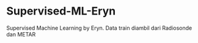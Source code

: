 # Supervised-ML-Eryn
Supervised Machine Learning by Eryn. Data train diambil dari Radiosonde dan METAR
